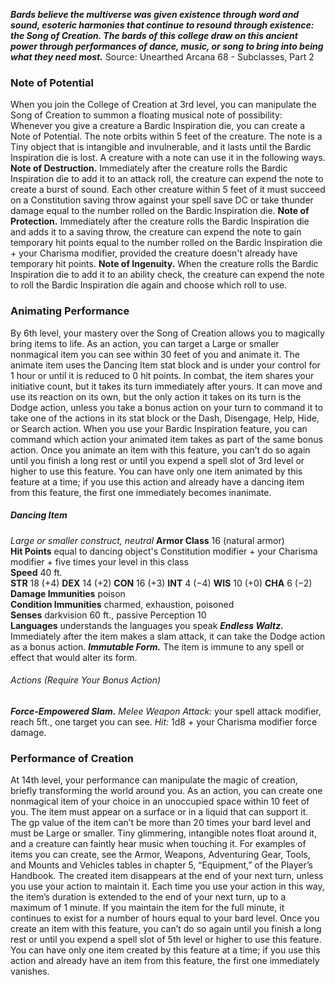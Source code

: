 ***Bards believe the multiverse was given existence through word and sound, esoteric harmonies that continue to resound through existence: the Song of Creation. The bards of this college draw on this ancient power through performances of dance, music, or song to bring into being what they need most.***
Source: Unearthed Arcana 68 - Subclasses, Part 2
### Note of Potential
When you join the College of Creation at 3rd level, you can manipulate the Song of Creation to summon a floating musical note of possibility:
Whenever you give a creature a Bardic Inspiration die, you can create a Note of Potential. The note orbits within 5 feet of the creature. The note is a Tiny object that is intangible and invulnerable, and it lasts until the Bardic Inspiration die is lost. A creature with a note can use it in the following ways.
**Note of Destruction.** Immediately after the creature rolls the Bardic Inspiration die to add it to an attack roll, the creature can expend the note to create a burst of sound. Each other creature within 5 feet of it must succeed on a Constitution saving throw against your spell save DC or take thunder damage equal to the number rolled on the Bardic Inspiration die.
**Note of Protection.** Immediately after the creature rolls the Bardic Inspiration die and adds it to a saving throw, the creature can expend the note to gain temporary hit points equal to the number rolled on the Bardic Inspiration die + your Charisma modifier, provided the creature doesn't already have temporary hit points.
**Note of Ingenuity.** When the creature rolls the Bardic Inspiration die to add it to an ability check, the creature can expend the note to roll the Bardic Inspiration die again and choose which roll to use.
### Animating Performance
By 6th level, your mastery over the Song of Creation allows you to magically bring items to life. As an action, you can target a Large or smaller nonmagical item you can see within 30 feet of you and animate it. The animate item uses the Dancing Item stat block and is under your control for 1 hour or until it is reduced to 0 hit points.
In combat, the item shares your initiative count, but it takes its turn immediately after yours. It can move and use its reaction on its own, but the only action it takes on its turn is the Dodge action, unless you take a bonus action on your turn to command it to take one of the actions in its stat block or the Dash, Disengage, Help, Hide, or Search action. When you use your Bardic Inspiration feature, you can command which action your animated item takes as part of the same bonus action.
Once you animate an item with this feature, you can’t do so again until you finish a long rest or until you expend a spell slot of 3rd level or higher to use this feature. You can have only one item animated by this feature at a time; if you use this action and already have a dancing item from this feature, the first one immediately becomes inanimate.
##### **Dancing Item**
*Large or smaller construct, neutral*
**Armor Class** 16 (natural armor)  
**Hit Points** equal to dancing object's Constitution modifier + your Charisma modifier + five times your level in this class  
**Speed** 40 ft.  
**STR** 18 (+4) **DEX** 14 (+2) **CON** 16 (+3) **INT** 4 (−4) **WIS** 10 (+0) **CHA** 6 (−2)  
**Damage Immunities** poison  
**Condition Immunities** charmed, exhaustion, poisoned  
**Senses** darkvision 60 ft., passive Perception 10  
**Languages** understands the languages you speak
***Endless Waltz.*** Immediately after the item makes a slam attack, it can take the Dodge action as a bonus action.
***Immutable Form.*** The item is immune to any spell or effect that would alter its form.
###### Actions (Require Your Bonus Action)
***Force-Empowered Slam.*** *Melee Weapon Attack:* your spell attack modifier, reach 5ft., one target you can see. *Hit:* 1d8 + your Charisma modifier force damage.
### Performance of Creation
At 14th level, your performance can manipulate the magic of creation, briefly transforming the world around you. As an action, you can create one nonmagical item of your choice in an unoccupied space within 10 feet of you. The item must appear on a surface or in a liquid that can support it. The gp value of the item can’t be more than 20 times your bard level and must be Large or smaller. Tiny glimmering, intangible notes float around it, and a creature can faintly hear music when touching it. For examples of items you can create, see the Armor, Weapons, Adventuring Gear, Tools, and Mounts and Vehicles tables in chapter 5, “Equipment,” of the Player’s Handbook.
The created item disappears at the end of your next turn, unless you use your action to maintain it. Each time you use your action in this way, the item’s duration is extended to the end of your next turn, up to a maximum of 1 minute. If you maintain the item for the full minute, it continues to exist for a number of hours equal to your bard level.
Once you create an item with this feature, you can’t do so again until you finish a long rest or until you expend a spell slot of 5th level or higher to use this feature. You can have only one item created by this feature at a time; if you use this action and already have an item from this feature, the first one immediately vanishes.